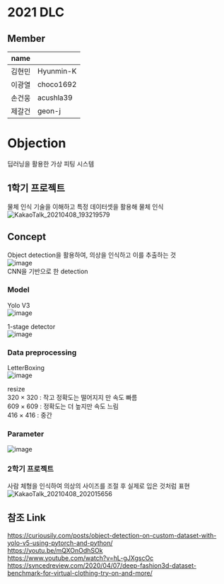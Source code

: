 # 2021 DLC

## Member
|name |   |
|-----|---|
|김현민| Hyunmin-K |
|이광열| choco1692 |
|손건웅| acushla39 |
|제갈건| geon-j    |

# Objection
 딥러닝을 활용한 가상 피팅 시스템

## 1학기 프로젝트
 물체 인식 기술을 이해하고 특정 데이터셋을 활용해 물체 인식  
 ![KakaoTalk_20210408_193219579](https://user-images.githubusercontent.com/79971598/114018699-7e8c8c80-98a8-11eb-9535-584f076117ce.png)


 
## Concept
 Object detection을 활용하여, 의상을 인식하고 이를 추출하는 것   
  ![image](https://user-images.githubusercontent.com/79971598/123057438-d5831600-d442-11eb-9188-2ea25ed5a737.png)   
 CNN을 기반으로 한 detection   
 
### Model
 Yolo V3   
  ![image](https://user-images.githubusercontent.com/79971598/123057002-6f968e80-d442-11eb-864e-fac530933433.png)   
 
 1-stage detector   
  ![image](https://user-images.githubusercontent.com/79971598/123057634-019e9700-d443-11eb-944b-65752efd4ec5.png)   
   
### Data preprocessing
 LetterBoxing   
![image](https://user-images.githubusercontent.com/79971598/123058688-09127000-d444-11eb-8c3e-a595c0a4e7be.png)

 resize   
  320 × 320 : 작고 정확도는 떨어지지 만 속도 빠름   
  609 × 609 : 정확도는 더 높지만 속도 느림   
  416 × 416 : 중간   
### Parameter
 ![image](https://user-images.githubusercontent.com/79971598/123058433-c94b8880-d443-11eb-8a39-dff9615d633d.png)   


### 2학기 프로젝트
 사람 체형을 인식하여 의상의 사이즈를 조절 후 실제로 입은 것처럼 표현  
 ![KakaoTalk_20210408_202015656](https://user-images.githubusercontent.com/79971598/114018205-f312fb80-98a7-11eb-9de4-509e83e77556.png)

## 참조 Link
 https://curiousily.com/posts/object-detection-on-custom-dataset-with-yolo-v5-using-pytorch-and-python/  
 https://youtu.be/mQXOnOdhSOk  
 https://www.youtube.com/watch?v=hL-gJXgscOc  
 https://syncedreview.com/2020/04/07/deep-fashion3d-dataset-benchmark-for-virtual-clothing-try-on-and-more/  
